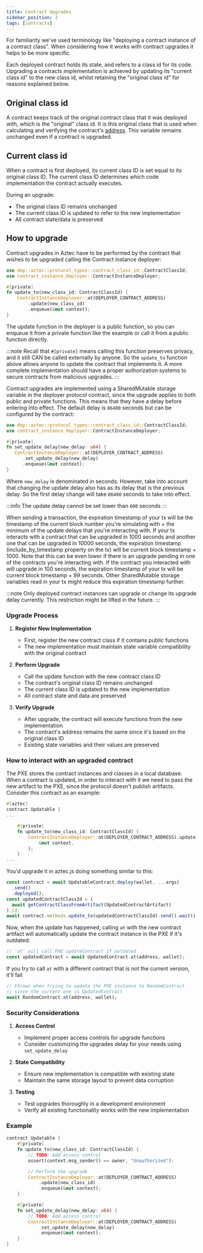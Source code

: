 ```yaml
---
title: Contract Upgrades
sidebar_position: 2
tags: [contracts]
---
```


For familiarity we've used terminology like "deploying a contract instance of a contract class". When considering how it works with contract upgrades it helps to be more specific.

Each deployed contract holds its state, and refers to a class id for its code. Upgrading a contracts implementation is achieved by updating its "current class id" to the new class id, whilst retaining the "original class id" for reasons explained below.

## Original class id

A contract keeps track of the original contract class that it was deployed with, which is the "original" class id. It is this original class that is used when calculating and verifying the contract's [address](contract_creation#instance-address).
This variable remains unchanged even if a contract is upgraded.

## Current class id

When a contract is first deployed, its current class ID is set equal to its original class ID. The current class ID determines which code implementation the contract actually executes.

During an upgrade:

- The original class ID remains unchanged
- The current class ID is updated to refer to the new implementation
- All contract state/data is preserved

## How to upgrade

Contract upgrades in Aztec have to be performed by the contract that wishes to be upgraded calling the Contract instance deployer:

```rust
use dep::aztec::protocol_types::contract_class_id::ContractClassId;
use contract_instance_deployer::ContractInstanceDeployer;

#[private]
fn update_to(new_class_id: ContractClassId) {
    ContractInstanceDeployer::at(DEPLOYER_CONTRACT_ADDRESS)
        .update(new_class_id)
        .enqueue(&mut context);
}
```

The update function in the deployer is a public function, so you can enqueue it from a private function like the example or call it from a public function directly.

:::note
Recall that `#[private]` means calling this function preserves privacy, and it still CAN be called externally by anyone.
So the `update_to` function above allows anyone to update the contract that implements it. A more complete implementation should have a proper authorization systems to secure contracts from malicious upgrades.
:::

Contract upgrades are implemented using a SharedMutable storage variable in the deployer protocol contract, since the upgrade applies to both public and private functions.
This means that they have a delay before entering into effect. The default delay is `86400` seconds but can be configured by the contract:

```rust
use dep::aztec::protocol_types::contract_class_id::ContractClassId;
use contract_instance_deployer::ContractInstanceDeployer;

#[private]
fn set_update_delay(new_delay: u64) {
   ContractInstanceDeployer::at(DEPLOYER_CONTRACT_ADDRESS)
      .set_update_delay(new_delay)
      .enqueue(&mut context);
}
```

Where `new_delay` is denominated in seconds. However, take into account that changing the update delay also has as its delay that is the previous delay. So the first delay change will take `86400` seconds to take into effect.

:::info
The update delay cannot be set lower than `600` seconds
:::

When sending a transaction, the expiration timestamp of your tx will be the timestamp of the current block number you're simulating with + the minimum of the update delays that you're interacting with.
If your tx interacts with a contract that can be upgraded in 1000 seconds and another one that can be upgraded in 10000 seconds, the expiration timestamp (include_by_timestamp property on the tx) will be current block timestamp + 1000.
Note that this can be even lower if there is an upgrade pending in one of the contracts you're interacting with.
If the contract you interacted with will upgrade in 100 seconds, the expiration timestamp of your tx will be current block timestamp + 99 seconds.
Other SharedMutable storage variables read in your tx might reduce this expiration timestamp further.

:::note
Only deployed contract instances can upgrade or change its upgrade delay currently. This restriction might be lifted in the future.
:::

### Upgrade Process

1. **Register New Implementation**

   - First, register the new contract class if it contains public functions
   - The new implementation must maintain state variable compatibility with the original contract

2. **Perform Upgrade**

   - Call the update function with the new contract class ID
   - The contract's original class ID remains unchanged
   - The current class ID is updated to the new implementation
   - All contract state and data are preserved

3. **Verify Upgrade**
   - After upgrade, the contract will execute functions from the new implementation
   - The contract's address remains the same since it's based on the original class ID
   - Existing state variables and their values are preserved

### How to interact with an upgraded contract

The PXE stores the contract instances and classes in a local database. When a contract is updated, in order to interact with it we need to pass the new artifact to the PXE, since the protocol doesn't publish artifacts.
Consider this contract as an example:

```rust
#[aztec]
contract Updatable {
...

    #[private]
    fn update_to(new_class_id: ContractClassId) {
        ContractInstanceDeployer::at(DEPLOYER_CONTRACT_ADDRESS).update(new_class_id).enqueue(
            &mut context,
        );
    }
...
```

You'd upgrade it in aztec.js doing something similar to this:

```typescript
const contract = await UpdatableContract.deploy(wallet, ...args)
  .send()
  .deployed();
const updatedContractClassId = (
  await getContractClassFromArtifact(UpdatedContractArtifact)
).id;
await contract.methods.update_to(updatedContractClassId).send().wait();
```

Now, when the update has happened, calling `at` with the new contract artifact will automatically update the contract instance in the PXE if it's outdated:

```typescript
// 'at' will call PXE updateContract if outdated
const updatedContract = await UpdatedContract.at(address, wallet);
```

If you try to call `at` with a different contract that is not the current version, it'll fail

```typescript
// throws when trying to update the PXE instance to RandomContract
// since the current one is UpdatedContract
await RandomContract.at(address, wallet);
```

### Security Considerations

1. **Access Control**

   - Implement proper access controls for upgrade functions
   - Consider customizing the upgrades delay for your needs using `set_update_delay`

2. **State Compatibility**

   - Ensure new implementation is compatible with existing state
   - Maintain the same storage layout to prevent data corruption

3. **Testing**

   - Test upgrades thoroughly in a development environment
   - Verify all existing functionality works with the new implementation

### Example

```rust
contract Updatable {
    #[private]
    fn update_to(new_class_id: ContractClassId) {
        // TODO: Add access control
        assert(context.msg_sender() == owner, "Unauthorized");

        // Perform the upgrade
        ContractInstanceDeployer::at(DEPLOYER_CONTRACT_ADDRESS)
            .update(new_class_id)
            .enqueue(&mut context);
    }

    #[private]
    fn set_update_delay(new_delay: u64) {
        // TODO: Add access control
        ContractInstanceDeployer::at(DEPLOYER_CONTRACT_ADDRESS)
            .set_update_delay(new_delay)
            .enqueue(&mut context);
    }
}
```
